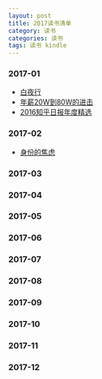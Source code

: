 ```yaml
---
layout: post
title: 2017读书清单
category: 读书
categories: 读书
tags: 读书 kindle
---
```


### 2017-01
* [白夜行]()
* [年薪20W到80W的进击]()
* [2016知乎日报年度精选]()

### 2017-02
* [身份的焦虑]()

### 2017-03

### 2017-04

### 2017-05

### 2017-06

### 2017-07

### 2017-08

### 2017-09

### 2017-10

### 2017-11

### 2017-12